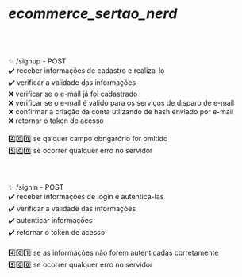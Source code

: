 # ***ecommerce_sertao_nerd***
<br>
</br>
</br>
✨ /signup - POST</br>
✔️ receber informações de cadastro e realiza-lo</br>
✔️ verificar a validade das informações</br>
❌ verificar se o e-mail já foi cadastrado</br>
❌ verificar se o e-mail é valido para os serviços de disparo de e-mail</br>
❌ confirmar a criação da conta utlizando de hash enviado por e-mail</br>
❌ retornar o token de acesso</br>
</br>
4️⃣0️⃣0️⃣ se qalquer campo obrigarório for omitido</br>
5️⃣0️⃣0️⃣ se ocorrer qualquer erro no servidor</br>
<br>
</br>
</br>
✨ /signin - POST</br>
✔️ receber informações de login e autentica-las</br>
✔️ verificar a validade das informações</br>
✔️ autenticar informações</br>
✔️ retornar o token de acesso</br>
</br>
4️⃣0️⃣1️⃣ se as informações não forem autenticadas corretamente</br>
5️⃣0️⃣0️⃣ se ocorrer qualquer erro no servidor</br>
